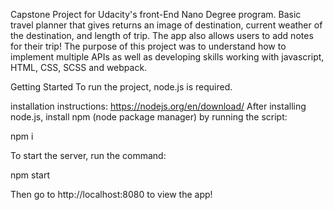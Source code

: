 Capstone Project for Udacity's front-End Nano Degree program.
Basic travel planner that gives returns an image of destination, current weather of the destination, and length of trip. The app also allows users to add notes for their trip! The purpose of this project was to understand how to implement multiple APIs as well as developing skills working with javascript, HTML, CSS, SCSS and webpack.

Getting Started
To run the project, node.js is required.

installation instructions: https://nodejs.org/en/download/
After installing node.js, install npm (node package manager) by running the script:

npm i

To start the server, run the command:

npm start

Then go to http://localhost:8080 to view the app!

